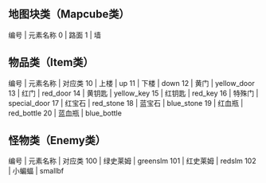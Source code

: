 ## 地图块类（Mapcube类）

编号 | 元素名称
0 | 路面
1 | 墙

## 物品类（Item类）

编号 | 元素名称 | 对应类
10 | 上楼 | up
11 | 下楼 | down
12 | 黄门 | yellow_door
13 | 红门 | red_door
14 | 黄钥匙 | yellow_key
15 | 红钥匙 | red_key
16 | 特殊门 | special_door
17 | 红宝石 | red_stone
18 | 蓝宝石 | blue_stone
19 | 红血瓶 | red_bottle
20 | 蓝血瓶 | blue_bottle

## 怪物类（Enemy类）

编号 | 元素名称 | 对应类
100 | 绿史莱姆 | greenslm
101 | 红史莱姆 | redslm
102 | 小蝙蝠 | smallbf